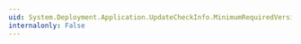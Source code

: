 ```yaml
---
uid: System.Deployment.Application.UpdateCheckInfo.MinimumRequiredVersion
internalonly: False
---
```

